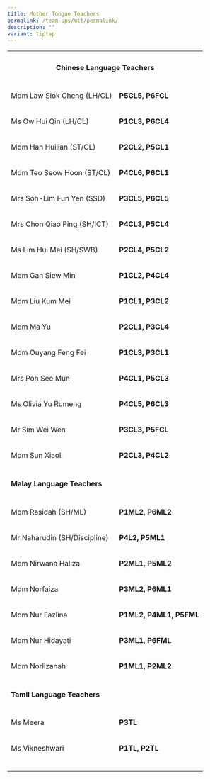 ```yaml
---
title: Mother Tongue Teachers
permalink: /team-ups/mtt/permalink/
description: ""
variant: tiptap
---
```

<table><tbody><tr><th rowspan="1" colspan="2"><h4><strong>Chinese Language Teachers</strong></h4></th></tr><tr><td rowspan="1" colspan="1"><p>Mdm Law Siok Cheng (LH/CL)</p></td><td rowspan="1" colspan="1"><p><strong>P5CL5, P6FCL</strong></p></td></tr><tr><td rowspan="1" colspan="1"><p>Ms Ow Hui Qin (LH/CL)</p></td><td rowspan="1" colspan="1"><p><strong>P1CL3, P6CL4</strong></p></td></tr><tr><td rowspan="1" colspan="1"><p>Mdm Han Huilian (ST/CL)</p></td><td rowspan="1" colspan="1"><p><strong>P2CL2, P5CL1</strong></p></td></tr><tr><td rowspan="1" colspan="1"><p>Mdm Teo Seow Hoon (ST/CL)</p></td><td rowspan="1" colspan="1"><p><strong>P4CL6, P6CL1</strong></p></td></tr><tr><td rowspan="1" colspan="1"><p>Mrs Soh-Lim Fun Yen (SSD)</p></td><td rowspan="1" colspan="1"><p><strong>P3CL5, P6CL5</strong></p></td></tr><tr><td rowspan="1" colspan="1"><p>Mrs Chon Qiao Ping (SH/ICT)</p></td><td rowspan="1" colspan="1"><p><strong>P4CL3, P5CL4</strong></p></td></tr><tr><td rowspan="1" colspan="1"><p>Ms Lim Hui Mei (SH/SWB)</p></td><td rowspan="1" colspan="1"><p><strong>P2CL4, P5CL2</strong></p></td></tr><tr><td rowspan="1" colspan="1"><p>Mdm Gan Siew Min</p></td><td rowspan="1" colspan="1"><p><strong>P1CL2, P4CL4</strong></p></td></tr><tr><td rowspan="1" colspan="1"><p>Mdm Liu Kum Mei</p></td><td rowspan="1" colspan="1"><p><strong>P1CL1, P3CL2</strong></p></td></tr><tr><td rowspan="1" colspan="1"><p>Mdm Ma Yu</p></td><td rowspan="1" colspan="1"><p><strong>P2CL1, P3CL4</strong></p></td></tr><tr><td rowspan="1" colspan="1"><p>Mdm Ouyang Feng Fei</p></td><td rowspan="1" colspan="1"><p><strong>P1CL3, P3CL1</strong></p></td></tr><tr><td rowspan="1" colspan="1"><p>Mrs Poh See Mun</p></td><td rowspan="1" colspan="1"><p><strong>P4CL1, P5CL3</strong></p></td></tr><tr><td rowspan="1" colspan="1"><p>Ms Olivia Yu Rumeng</p></td><td rowspan="1" colspan="1"><p><strong>P4CL5, P6CL3</strong></p></td></tr><tr><td rowspan="1" colspan="1"><p>Mr Sim Wei Wen</p></td><td rowspan="1" colspan="1"><p><strong>P3CL3, P5FCL</strong></p></td></tr><tr><td rowspan="1" colspan="1"><p>Mdm Sun Xiaoli</p></td><td rowspan="1" colspan="1"><p><strong>P2CL3, P4CL2</strong></p></td></tr><tr><td rowspan="1" colspan="2"><p></p><h4><strong>Malay Language Teachers</strong></h4></td></tr><tr><td rowspan="1" colspan="1"><p>Mdm Rasidah (SH/ML)</p></td><td rowspan="1" colspan="1"><p><strong>P1ML2, P6ML2</strong></p></td></tr><tr><td rowspan="1" colspan="1"><p>Mr Naharudin (SH/Discipline)</p></td><td rowspan="1" colspan="1"><p><strong>P4L2, P5ML1</strong></p></td></tr><tr><td rowspan="1" colspan="1"><p>Mdm Nirwana Haliza</p></td><td rowspan="1" colspan="1"><p><strong>P2ML1, P5ML2</strong></p></td></tr><tr><td rowspan="1" colspan="1"><p>Mdm Norfaiza</p></td><td rowspan="1" colspan="1"><p><strong>P3ML2, P6ML1</strong></p></td></tr><tr><td rowspan="1" colspan="1"><p>Mdm Nur Fazlina</p></td><td rowspan="1" colspan="1"><p><strong>P1ML2, P4ML1, P5FML</strong></p></td></tr><tr><td rowspan="1" colspan="1"><p>Mdm Nur Hidayati</p></td><td rowspan="1" colspan="1"><p><strong>P3ML1, P6FML</strong></p></td></tr><tr><td rowspan="1" colspan="1"><p>Mdm Norlizanah</p></td><td rowspan="1" colspan="1"><p><strong>P1ML1, P2ML2</strong></p></td></tr><tr><td rowspan="1" colspan="2"><p></p><h4><strong>Tamil Language Teachers</strong></h4></td></tr><tr><td rowspan="1" colspan="1"><p>Ms Meera</p></td><td rowspan="1" colspan="1"><p><strong>P3TL</strong></p></td></tr><tr><td rowspan="1" colspan="1"><p>Ms Vikneshwari</p></td><td rowspan="1" colspan="1"><p><strong>P1TL, P2TL</strong></p></td></tr><tr><td rowspan="1" colspan="1"><p></p></td><td rowspan="1" colspan="1"><p></p></td></tr></tbody></table><h3></h3><p></p>